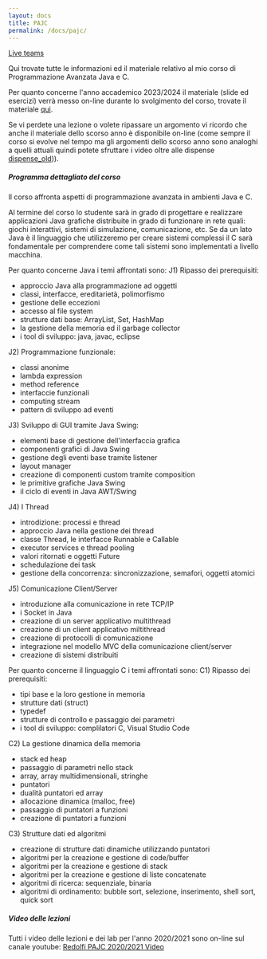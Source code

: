 ```yaml
---
layout: docs
title: PAJC
permalink: /docs/pajc/
---
```

[materiale_2024_25]: https://www.dropbox.com/scl/fo/s4qh2151ntzzqf58s8q4s/AAUPle2DhPO7zlUmcTj_ok4?rlkey=vyegr5ul4cux4afo2lw2cl58e&dl=0

[materiale_2023_24]: https://www.dropbox.com/scl/fo/b1jc709lq2wr7btiqol8z/h?rlkey=3yug5lvf9qx10mw9ess3aifhx&dl=0

[materiale_old]: https://www.dropbox.com/sh/3s0ravwk9dk18ud/AAAz26io9Y6gEt4Gyqz0llKRa?dl=0
[live_teams]: https://teams.microsoft.com/l/meetup-join/19:8SZgCOFs3ZRjti8O1ilyqSY34ImUT-vjNXL1tGLcL-o1@thread.tacv2/1727439405115?context=%7B%22Tid%22:%22d5c8af23-527d-498f-94b5-f9745fee3afc%22,%22Oid%22:%22861d0034-5b44-4771-8bc5-70b0da006d26%22%7D

[Live teams][live_teams]

Qui trovate tutte le informazioni ed il materiale relativo al mio corso di Programmazione Avanzata Java e C.

Per quanto concerne l'anno accademico 2023/2024 il materiale (slide ed esercizi) verrà messo on-line durante lo svolgimento del corso, trovate il materiale [qui][materiale_2024_25].

Se vi perdete una lezione o volete ripassare un argomento vi ricordo che anche il materiale dello scorso anno è disponibile on-line (come sempre il corso si evolve nel tempo ma gli argomenti dello scorso anno sono analoghi a quelli attuali quindi potete sfruttare i video oltre alle dispense [dispense_old][materiale_old])).

<div class="note info">
  <h5>Programma dettagliato del corso</h5>
</div>

Il corso affronta aspetti di programmazione avanzata in ambienti Java e C.

Al termine del corso lo studente sarà in grado di progettare e realizzare applicazioni Java grafiche distribuite in grado di funzionare in rete quali: giochi interattivi, sistemi di simulazione, comunicazione, etc. 
Se da un lato Java è il linguaggio che utilizzeremo per creare sistemi complessi il C sarà fondamentale per comprendere come tali sistemi sono implementati a livello macchina.

Per quanto concerne Java i temi affrontati sono:
J1) Ripasso dei prerequisiti:
- approccio Java alla programmazione ad oggetti
- classi, interfacce, ereditarietà, polimorfismo
- gestione delle eccezioni
- accesso al file system
- strutture dati base: ArrayList, Set, HashMap
- la gestione della memoria ed il garbage collector
- i tool di sviluppo: java, javac, eclipse

J2) Programmazione funzionale:
- classi anonime
- lambda expression
- method reference
- interfaccie funzionali
- computing stream
- pattern di sviluppo ad eventi


J3) Sviluppo di GUI tramite Java Swing:
- elementi base di gestione dell'interfaccia grafica
- componenti grafici di Java Swing
- gestione degli eventi base tramite listener
- layout manager
- creazione di componenti custom tramite composition
- le primitive grafiche Java Swing
- il ciclo di eventi in Java AWT/Swing

J4) I Thread
- introdizione: processi e thread
- approccio Java nella gestione dei thread
- classe Thread, le interfacce Runnable e Callable
- executor services e thread pooling
- valori ritornati e oggetti Future
- schedulazione dei task
- gestione della concorrenza: sincronizzazione, semafori, oggetti atomici

J5) Comunicazione Client/Server
- introduzione alla comunicazione in rete TCP/IP
- i Socket in Java
- creazione di un server applicativo multithread
- creazione di un client applicativo miltithread
- creazione di protocolli di comunicazione
- integrazione nel modello MVC della comunicazione client/server
- creazione di sistemi distribuiti

Per quanto concerne il linguaggio C i temi affrontati sono:
C1) Ripasso dei prerequisiti:
- tipi base e la loro gestione in memoria
- strutture dati (struct)
- typedef
- strutture di controllo e passaggio dei parametri
- i tool di sviluppo: complilatori C, Visual Studio Code

C2) La gestione dinamica della memoria
- stack ed heap
- passaggio di parametri nello stack
- array, array multidimensionali, stringhe
- puntatori
- dualità puntatori ed array
- allocazione dinamica (malloc, free)
- passaggio di puntatori a funzioni
- creazione di puntatori a funzioni

C3) Strutture dati ed algoritmi
- creazione di strutture dati dinamiche utilizzando puntatori
- algoritmi per la creazione e gestione di code/buffer
- algoritmi per la creazione e gestione di stack
- algoritmi per la creazione e gestione di liste concatenate
- algoritmi di ricerca: sequenziale, binaria
- algoritmi di ordinamento: bubble sort, selezione, inserimento, shell sort, quick sort


<div class="note info">
  <h5>Video delle lezioni</h5>
  <p>Tutti i video delle lezioni e dei lab per l'anno 2020/2021 sono on-line sul canale youtube: <a href="https://www.youtube.com/playlist?list=PLv6L7aZ2kXMKzbh91M8tBZ0PgZeFwhzbJ">Redolfi PAJC 2020/2021 Video</a></p>
</div>

